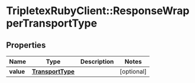 # TripletexRubyClient::ResponseWrapperTransportType

## Properties
Name | Type | Description | Notes
------------ | ------------- | ------------- | -------------
**value** | [**TransportType**](TransportType.md) |  | [optional] 



